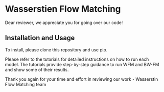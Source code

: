 Wasserstien Flow Matching
======================

Dear reviewer, we appreciate you for going over our code! 

## Installation and Usage

To install, please clone this repository and use pip. 

Please refer to the tutorials for detailed instructions on how to run each model. The tutorials provide step-by-step guidance to run WFM and BW-FM and show some of their results.

Thank you again for your time and effort in reviewing our work - 
Wasserstin Flow Matching team
